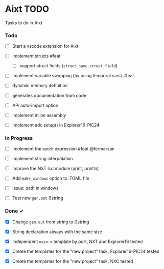 # Aixt TODO

Tasks to do in Aixt 

### Todo

- [ ] Start a vscode extension for Aixt
- [ ] Implement structs #feat
    - [ ] support struct fields (`struct_name.struct_field`)
- [ ] Implement variable swapping (by using temporal vars) #feat
- [ ] dynamic memory definition
- [ ] generates documentation from code
- [ ] API auto-import option
- [ ] Implement inline assembly
- [ ] Implement adc.setup() in Explorer16-PIC24


### In Progress

- [ ] Implement the `match` expression #feat @fermarsan
- [ ] Implement string interpolation
- [ ] Improve the NXT lcd module (print, println)  
- [ ] Add `make_windows` option to .TOML file
- [ ] Issue: path in windows
- [ ] Test new `gen.out` []string


### Done ✓


- [x] Change `gen.out` from string to []string
- [x] String declaration always with the same size
- [x] Independent `main.v` template by port, NXT and Explorer16 tested
- [x] Create the templates for the "new project" task, Explorer16-PIC24 tested
- [x] Create the templates for the "new project" task, NXC tested


